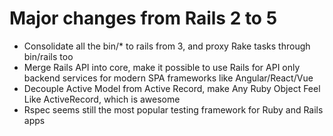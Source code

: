 # Major changes from Rails 2 to 5
* Consolidate all the bin/* to rails from 3, and proxy Rake tasks through bin/rails too
* Merge Rails API into core, make it possible to use Rails for API only backend services for modern SPA frameworks like Angular/React/Vue
* Decouple Active Model from Active Record, make Any Ruby Object Feel Like ActiveRecord, which is awesome
* Rspec seems still the most popular testing framework for Ruby and Rails apps
